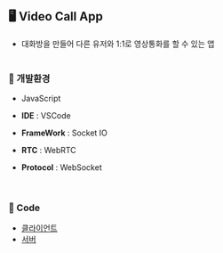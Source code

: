 ## **🖥️**  Video Call App
- 대화방을 만들어 다른 유저와 1:1로 영상통화를 할 수 있는 앱
  <br>  <br> 

### **📌** 개발환경

- JavaScript

- **IDE** : VSCode

- **FrameWork** : Socket IO

- **RTC** : WebRTC

- **Protocol** : WebSocket
<br> 

### **📌** Code
- [클라이언트](src/public/js/vidCall.js)
- [서버](src/server.js)
